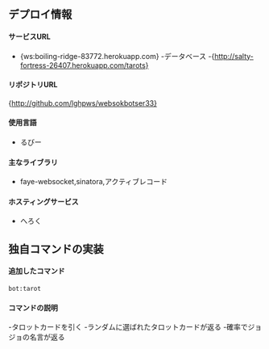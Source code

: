 ## デプロイ情報
#### サービスURL
- {ws:boiling-ridge-83772.herokuapp.com}
-データベース
-{http://salty-fortress-26407.herokuapp.com/tarots}

#### リポジトリURL
{http://github.com/lghpws/websokbotser33}

#### 使用言語
- るびー

#### 主なライブラリ
- faye-websocket,sinatora,アクティブレコード

####  ホスティングサービス
- へろく

## 独自コマンドの実装
#### 追加したコマンド
```
bot:tarot
```

#### コマンドの説明
-タロットカードを引く
-ランダムに選ばれたタロットカードが返る
-確率でジョジョの名言が返る
